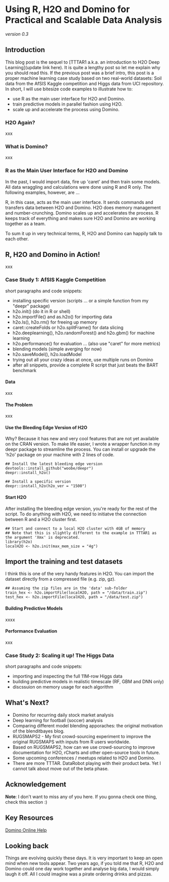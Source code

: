Using R, H2O and Domino for Practical and Scalable Data Analysis
===============

*version 0.3*

## Introduction

This blog post is the sequel to [TTTAR1 a.k.a. an introduction to H2O Deep Learning](update link here). It is quite a lengthy post so let me explain why you should read this. If the previous post was a brief intro, this post is a proper machine learning case study based on two real-world datasets: Soil data from the AfSIS Kaggle competition and Higgs data from UCI repository. In short, I will use bitesize code examples to illustrate how to:

- use R as the main user interface for H2O and Domino.
- train predictive models in parallel fashion using H2O.
- scale up and accelerate the process using Domino.

### H2O Again?

xxx

### What is Domino?

xxx

### R as the Main User Interface for H2O and Domino

In the past, I would import data, fire up 'caret' and then train some models. All data wraggling and calculations were done using R and R only. The following examples, however, are ...

R, in this case, acts as the main user interface. It sends commands and transfers data between H2O and Domino. H2O does memory management and number-crunching. Domino scales up and accelerates the process. R keeps track of everything and makes sure H2O and Domino are working together as a team.

To sum it up in very technical terms, R, H2O and Domino can happily talk to each other.




## R, H2O and Domino in Action!

xxx

### Case Study 1: AfSIS Kaggle Competition

short paragraphs and code snippets:

- installing specific version (scripts ... or a simple function from my "deepr" package)
- h2o.init() (do it in R or shell)
- h2o.importFile() and as.h2o() for importing data
- h2o.ls(), h2o.rm() for freeing up memory
- caret::createFolds or h2o.splitFrame() for data slicing
- h2o.deeplearning(), h2o.randomForest() and h2o.gbm() for machine learning
- h2o.performance() for evaluation ... (also use "caret" for more metrics)
- blending models (simple averging for now) 
- h2o.saveModel(), h2o.loadModel
- trying out all your crazy ideas at once, use multiple runs on Domino
- after all snippets, provide a complete R script that just beats the BART benchmark

#### Data

xxx

#### The Problem

xxx

#### Use the Bleeding Edge Version of H2O

Why? Because it has new and very cool features that are not yet available on the CRAN version.
To make life easier, I wrote a wrapper function in my deepr package to streamline the process.
You can install or upgrade the 'h2o' package on your machine with 2 lines of code.

```
## Install the latest bleeding edge version
devtools::install_github("woobe/deepr")
deepr::install_h2o()

## Install a specific version
deepr::install_h2o(h2o_ver = "1500")
```

#### Start H2O

After installing the bleeding edge version, you're ready for the rest of the script.
To do anything with H2O, we need to initiatve the connection between R and a H2O cluster first.

```
## Start and connect to a local H2O cluster with 4GB of memory
## Note that this is slightly different to the example in TTTAR1 as the argument 'Xmx' is deprecated.
library(h2o)
localH2O <- h2o.init(max_mem_size = "4g")
```

## Import the training and test datasets

I think this is one of the very handy features in H2O. You can import the dataset directly from a compressed file (e.g. zip, gz). 

```
## Assuming the zip files are in the 'data' sub-folder
train_hex <- h2o.importFile(localH2O, path = "/data/train.zip")
test_hex <- h2o.importFile(localH2O, path = "/data/test.zip")
```


#### Building Predictive Models

xxxx

#### Performance Evaluation

xxx



### Case Study 2: Scaling it up! The Higgs Data

short paragraphs and code snippets:

- importing and inspecting the full 11M-row Higgs data
- building predictive models in realistic timescale (RF, GBM and DNN only)
- discssuion on memory usage for each algorithm


## What's Next?


- Domino for recurring daily stock market analysis 
- Deep learning for football (soccer) analysis
- Comparing different model blending apporaches: the original motivation of the blenditbayes blog.
- RUGSMAPS2 - My first crowd-sourcing experiment to improve the original RUGSMAPS with inputs from R users worldwide.
- Based on RUGSMAPS2, how can we use crowd-sourcing to improve documentation for H2O, rCharts and other open-source tools in future.
- Some upcoming conferences / meetups related to H2O and Domino.
- There are more TTTAR. DataRobot playing with their product beta. Yet I cannot talk about move out of the beta phase.



## Acknowledgement

**Note**: I don't want to miss any of you here. If you gonna check one thing, check this section :)



## Key Resources

[Domino Online Help](http://help.dominoup.com/)



## Looking back 

Things are evolving quickly these days. It is very important to keep an open mind when new tools appear.
Two years ago, if you told me that R, H2O and Domino could one day work together and analyse big data, I would simply laugh it off. All I could imagine was a pirate ordering drinks and pizzas. 

